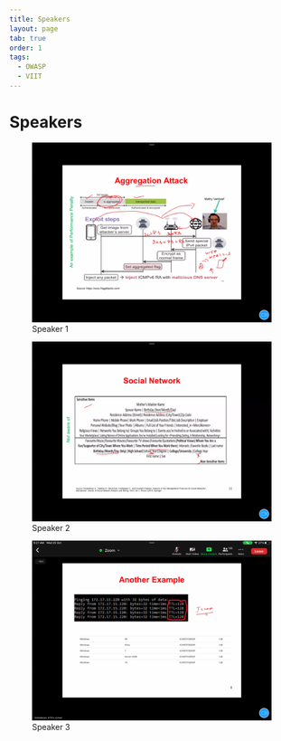 ```yaml
---
title: Speakers
layout: page
tab: true
order: 1
tags: 
  - OWASP
  - VIIT
---
```


# Speakers

<div class="gallery">
  <figure>
    <img src="IMG_0550.png" alt="Speaker 1">
    <figcaption>Speaker 1</figcaption>
  </figure>
  <figure>
    <img src="IMG_0551.png" alt="Speaker 2">
    <figcaption>Speaker 2</figcaption>
  </figure>
  <figure>
    <img src="IMG_0549.png" alt="Speaker 3">
    <figcaption>Speaker 3</figcaption>
  </figure>
</div>
